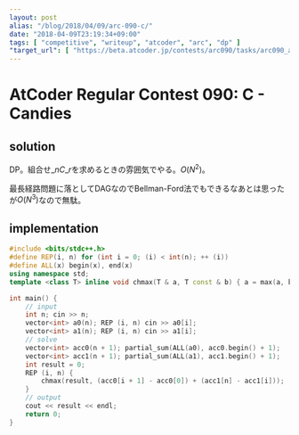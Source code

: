 ```yaml
---
layout: post
alias: "/blog/2018/04/09/arc-090-c/"
date: "2018-04-09T23:19:34+09:00"
tags: [ "competitive", "writeup", "atcoder", "arc", "dp" ]
"target_url": [ "https://beta.atcoder.jp/contests/arc090/tasks/arc090_a" ]
---
```


# AtCoder Regular Contest 090: C - Candies

## solution

DP。組合せ${}\_nC\_r$を求めるときの雰囲気でやる。$O(N^2)$。

最長経路問題に落としてDAGなのでBellman-Ford法でもできるなあとは思ったが$O(N^3)$なので無駄。

## implementation

``` c++
#include <bits/stdc++.h>
#define REP(i, n) for (int i = 0; (i) < int(n); ++ (i))
#define ALL(x) begin(x), end(x)
using namespace std;
template <class T> inline void chmax(T & a, T const & b) { a = max(a, b); }

int main() {
    // input
    int n; cin >> n;
    vector<int> a0(n); REP (i, n) cin >> a0[i];
    vector<int> a1(n); REP (i, n) cin >> a1[i];
    // solve
    vector<int> acc0(n + 1); partial_sum(ALL(a0), acc0.begin() + 1);
    vector<int> acc1(n + 1); partial_sum(ALL(a1), acc1.begin() + 1);
    int result = 0;
    REP (i, n) {
        chmax(result, (acc0[i + 1] - acc0[0]) + (acc1[n] - acc1[i]));
    }
    // output
    cout << result << endl;
    return 0;
}
```
